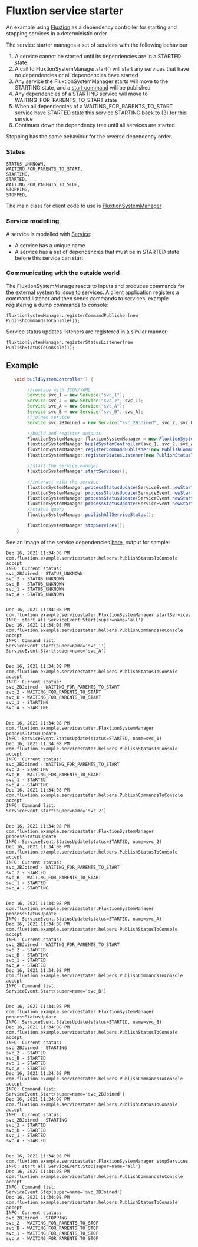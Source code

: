 # Fluxtion service starter
An example using [Fluxtion](https://github.com/v12technology/fluxtion) as a dependency controller for starting and stopping services in a deterministic order

The service starter manages a set of services with the following behaviour
1. A service cannot be started until its dependencies are in a STARTED state
1. A call to FluxtionSystemManager.start() will start any services that have no dependencies or all dependencies have started
2. Any service the FluxtionSystemManager starts will move to the STARTING state, and a [start command](https://github.com/gregv12/example-service-starter/blob/d15d4856af4f0315d08474de5fda74f849886757/src/main/java/com/fluxtion/example/servicestater/ServiceEvent.java#L57) will be published
3. Any dependencies of a STARTING service will move to WAITING_FOR_PARENTS_TO_START state
4. When all dependencies of a WAITING_FOR_PARENTS_TO_START service have STARTED state this service STARTING back to (3) for this service
5. Continues down the dependency tree until all services are started

Stopping has the same behaviour for the reverse dependency order.

### States
    STATUS_UNKNOWN,
    WAITING_FOR_PARENTS_TO_START,
    STARTING,
    STARTED,
    WAITING_FOR_PARENTS_TO_STOP,
    STOPPING,
    STOPPED,
    
The main class for client code to use is [FluxtionSystemManager](https://github.com/gregv12/example-service-starter/blob/master/src/main/java/com/fluxtion/example/servicestater/FluxtionSystemManager.java)  

### Service modelling
A service is modelled with [Service](https://github.com/gregv12/example-service-starter/blob/master/src/main/java/com/fluxtion/example/servicestater/Service.java):
- A service has a unique name
- A service has a set of dependencies that must be in STARTED state before this service can start

### Communicating with the outside world
The FluxtionSystemManage reacts to inputs and produces commands for the external system to issue to services. A client application registers a command listener and then sends commands to services, example registering a dump commands to console:

```fluxtionSystemManager.registerCommandPublisher(new PublishCommandsToConsole());```

Service status updates listeners are registered in a similar manner:

```fluxtionSystemManager.registerStatusListener(new PublishStatusToConsole());```

## Example

```Java
   void buildSystemController() {

        //replace with JSON/YAML
        Service svc_1 = new Service("svc_1");
        Service svc_2 = new Service("svc_2", svc_1);
        Service svc_A = new Service("svc_A");
        Service svc_B = new Service("svc_B", svc_A);
        //joined service
        Service svc_2BJoined = new Service("svc_2BJoined", svc_2, svc_B);

        //build and register outputs
        FluxtionSystemManager fluxtionSystemManager = new FluxtionSystemManager();
        fluxtionSystemManager.buildSystemController(svc_1, svc_2, svc_A, svc_B, svc_2BJoined);
        fluxtionSystemManager.registerCommandPublisher(new PublishCommandsToConsole());
        fluxtionSystemManager.registerStatusListener(new PublishStatusToConsole());

        //start the service manager
        fluxtionSystemManager.startServices();

        //interact with the service
        fluxtionSystemManager.processStatusUpdate(ServiceEvent.newStartedUpdate( "svc_1"));
        fluxtionSystemManager.processStatusUpdate(ServiceEvent.newStartedUpdate( "svc_2"));
        fluxtionSystemManager.processStatusUpdate(ServiceEvent.newStartedUpdate( "svc_A"));
        fluxtionSystemManager.processStatusUpdate(ServiceEvent.newStartedUpdate( "svc_B"));
        //status query
        fluxtionSystemManager.publishAllServiceStatus();

        fluxtionSystemManager.stopServices();
    }
```


See an image of the service dependencies [here](https://github.com/gregv12/example-service-starter/blob/master/src/main/resources/com/fluxtion/example/servicestater/fluxtionsystemmanager/servicestarter/Processor.png), output for sample:

```
Dec 16, 2021 11:34:08 PM com.fluxtion.example.servicestater.helpers.PublishStatusToConsole accept
INFO: Current status:
svc_2BJoined - STATUS_UNKNOWN
svc_2 - STATUS_UNKNOWN
svc_B - STATUS_UNKNOWN
svc_1 - STATUS_UNKNOWN
svc_A - STATUS_UNKNOWN


Dec 16, 2021 11:34:08 PM com.fluxtion.example.servicestater.FluxtionSystemManager startServices
INFO: start all ServiceEvent.Start(super=name='all')
Dec 16, 2021 11:34:08 PM com.fluxtion.example.servicestater.helpers.PublishCommandsToConsole accept
INFO: Command list:
ServiceEvent.Start(super=name='svc_1')
ServiceEvent.Start(super=name='svc_A')


Dec 16, 2021 11:34:08 PM com.fluxtion.example.servicestater.helpers.PublishStatusToConsole accept
INFO: Current status:
svc_2BJoined - WAITING_FOR_PARENTS_TO_START
svc_2 - WAITING_FOR_PARENTS_TO_START
svc_B - WAITING_FOR_PARENTS_TO_START
svc_1 - STARTING
svc_A - STARTING


Dec 16, 2021 11:34:08 PM com.fluxtion.example.servicestater.FluxtionSystemManager processStatusUpdate
INFO: ServiceEvent.StatusUpdate(status=STARTED, name=svc_1)
Dec 16, 2021 11:34:08 PM com.fluxtion.example.servicestater.helpers.PublishStatusToConsole accept
INFO: Current status:
svc_2BJoined - WAITING_FOR_PARENTS_TO_START
svc_2 - STARTING
svc_B - WAITING_FOR_PARENTS_TO_START
svc_1 - STARTED
svc_A - STARTING
Dec 16, 2021 11:34:08 PM com.fluxtion.example.servicestater.helpers.PublishCommandsToConsole accept
INFO: Command list:
ServiceEvent.Start(super=name='svc_2')


Dec 16, 2021 11:34:08 PM com.fluxtion.example.servicestater.FluxtionSystemManager processStatusUpdate
INFO: ServiceEvent.StatusUpdate(status=STARTED, name=svc_2)
Dec 16, 2021 11:34:08 PM com.fluxtion.example.servicestater.helpers.PublishStatusToConsole accept
INFO: Current status:
svc_2BJoined - WAITING_FOR_PARENTS_TO_START
svc_2 - STARTED
svc_B - WAITING_FOR_PARENTS_TO_START
svc_1 - STARTED
svc_A - STARTING


Dec 16, 2021 11:34:08 PM com.fluxtion.example.servicestater.FluxtionSystemManager processStatusUpdate
INFO: ServiceEvent.StatusUpdate(status=STARTED, name=svc_A)
Dec 16, 2021 11:34:08 PM com.fluxtion.example.servicestater.helpers.PublishStatusToConsole accept
INFO: Current status:
svc_2BJoined - WAITING_FOR_PARENTS_TO_START
svc_2 - STARTED
svc_B - STARTING
svc_1 - STARTED
svc_A - STARTED
Dec 16, 2021 11:34:08 PM com.fluxtion.example.servicestater.helpers.PublishCommandsToConsole accept
INFO: Command list:
ServiceEvent.Start(super=name='svc_B')


Dec 16, 2021 11:34:08 PM com.fluxtion.example.servicestater.FluxtionSystemManager processStatusUpdate
INFO: ServiceEvent.StatusUpdate(status=STARTED, name=svc_B)
Dec 16, 2021 11:34:08 PM com.fluxtion.example.servicestater.helpers.PublishStatusToConsole accept
INFO: Current status:
svc_2BJoined - STARTING
svc_2 - STARTED
svc_B - STARTED
svc_1 - STARTED
svc_A - STARTED
Dec 16, 2021 11:34:08 PM com.fluxtion.example.servicestater.helpers.PublishCommandsToConsole accept
INFO: Command list:
ServiceEvent.Start(super=name='svc_2BJoined')
Dec 16, 2021 11:34:08 PM com.fluxtion.example.servicestater.helpers.PublishStatusToConsole accept
INFO: Current status:
svc_2BJoined - STARTING
svc_2 - STARTED
svc_B - STARTED
svc_1 - STARTED
svc_A - STARTED


Dec 16, 2021 11:34:08 PM com.fluxtion.example.servicestater.FluxtionSystemManager stopServices
INFO: start all ServiceEvent.Stop(super=name='all')
Dec 16, 2021 11:34:08 PM com.fluxtion.example.servicestater.helpers.PublishCommandsToConsole accept
INFO: Command list:
ServiceEvent.Stop(super=name='svc_2BJoined')
Dec 16, 2021 11:34:08 PM com.fluxtion.example.servicestater.helpers.PublishStatusToConsole accept
INFO: Current status:
svc_2BJoined - STOPPING
svc_2 - WAITING_FOR_PARENTS_TO_STOP
svc_B - WAITING_FOR_PARENTS_TO_STOP
svc_1 - WAITING_FOR_PARENTS_TO_STOP
svc_A - WAITING_FOR_PARENTS_TO_STOP

```


